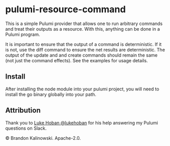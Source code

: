 # pulumi-resource-command

This is a simple Pulumi provider that allows one to run arbitrary commands and treat their outputs as a resource. With this, anything can be done in a Pulumi program.

It is important to ensure that the output of a command is deterministic. If it is not, use the diff command to ensure the net results are deterministic. The output of the update and and create commands should remain the same (not just the command effects). See the examples for usage details.

## Install

After installing the node module into your pulumi project, you will need to install the go binary globally into your path.

## Attribution

Thank you to [Luke Hoban @lukehoban](https://github.com/lukehoban) for his help answering my Pulumi questions on Slack.

© Brandon Kalinowski. Apache-2.0.
